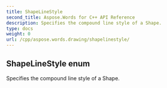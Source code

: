 ```yaml
---
title: ShapeLineStyle
second_title: Aspose.Words for C++ API Reference
description: Specifies the compound line style of a Shape. 
type: docs
weight: 0
url: /cpp/aspose.words.drawing/shapelinestyle/
---
```

## ShapeLineStyle enum


Specifies the compound line style of a Shape. 

